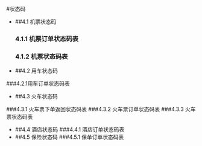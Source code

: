 #状态码

- ##4.1 机票状态码

  ###  4.1.1 机票订单状态码表
  ###  4.1.2 机票状态码表

- ##4.2 用车状态码

###4.2.1用车订单状态码表

- ##4.3 火车状态码

###4.3.1 火车票下单返回状态码表
###4.3.2 火车票订单状态码表
###4.3.3 火车票状态码表

- ##4.4 酒店状态码
###4.4.1 酒店订单状态码表
- ##4.5 保险状态码
###4.5.1 保单订单状态码表